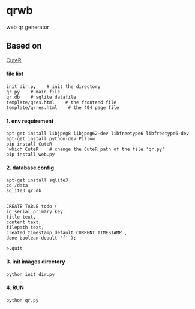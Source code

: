 # qrwb
web qr generator


## Based on 
[CuteR](https://github.com/chinuno-usami/CuteR)

#### file list
```
init_dir.py    # init the directory
qr.py    # main file
qr.db    # sqlite datafile
template/qres.html    # the frontend file
template/qrres.html    # the 404 page file
```

#### 1. env requirement
```
apt-get install libjpeg8 libjpeg62-dev libfreetype6 libfreetype6-dev
apt-get install python-dev Pillow
pip install CuteR
`which CuteR`   # change the CuteR path of the file 'qr.py'
pip install web.py
```

#### 2. database config
```
apt-get install sqlite3
cd /data
sqlite3 qr.db


CREATE TABLE todo ( 
id serial primary key, 
title text, 
content text,
filepath text,
created timestamp default CURRENT_TIMESTAMP ,
done boolean deault 'f' );

>.quit
```
 
 
#### 3. init images directory
`python init_dir.py`

#### 4. RUN
`python qr.py`
